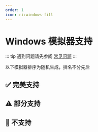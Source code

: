 ```yaml
---
order: 1
icon: ri:windows-fill
---
```


# Windows 模拟器支持

::: tip
遇到问题请先参阅 [常见问题](../常见问题.md)
:::

以下模拟器排序为随机生成，排名不分先后

<script setup>
import MarkdownIt from 'markdown-it'
import MarkdownItAnchor from 'markdown-it-anchor'

const shuffleArray = (array) => {
    for (let i = array.length - 1; i > 0; i--) {
        const j = Math.floor(Math.random() * (i + 1));
        [array[i], array[j]] = [array[j], array[i]];
    }
    return array;
}

const fullySupport = shuffleArray([
`
### ✅ [蓝叠模拟器 5](https://www.bluestacks.cn/)
完美支持。需要在模拟器 \`设置\` - \`引擎设置\` 中打开 \`允许ADB连接\`。
`,
`
### ✅ [蓝叠模拟器 5 国际版](https://www.bluestacks.com/tw/index.html)

完美支持。需要在模拟器 \`设定\` - \`进阶\` 中打开 \`Android调试桥\`。

- 推荐下载 [离线安装包](https://support.bluestacks.com/hc/zh-tw/articles/4402611273485-BlueStacks-5-%E9%9B%A2%E7%B7%9A%E5%AE%89%E8%A3%9D%E7%A8%8B%E5%BC%8F)，避免缓慢和捆绑安装；推荐安装 [Android 11](https://support.bluestacks.com/hc/zh-tw/articles/4402611273485-BlueStacks-5-%E9%9B%A2%E7%B7%9A%E5%AE%89%E8%A3%9D%E7%A8%8B%E5%BC%8F#:~:text=%E5%AE%89%E8%A3%9D%20BlueStacks%205%20%E7%9A%84%20Android%2011) 版本；卸载请使用官方提供的 [卸载工具](https://support.bluestacks.com/hc/zh-tw/articles/360057724751-%E5%A6%82%E4%BD%95%E5%BE%9E%E6%82%A8%E7%9A%84%E9%9B%BB%E8%85%A6%E4%B8%8A%E5%AE%8C%E5%85%A8%E7%A7%BB%E9%99%A4-BlueStacks-5-BlueStacks-X-%E5%92%8C-BlueStacks-%E6%9C%8D%E5%8B%99) 以清除残留。
- 若 adb 端口号不断的无规律变动，每次启动都不相同，可能是因为您的电脑开启了 [Hyper-V](https://support.bluestacks.com/hc/zh-tw/articles/4415238471053-BlueStacks-5-%E6%94%AF%E6%8F%B4-Hyper-V-%E7%9A%84-Windows-10-%E5%92%8C-11-%E4%B8%8A%E7%9A%84%E9%9B%BB%E8%85%A6%E8%A6%8F%E6%A0%BC%E9%9C%80%E6%B1%82)。MAA 现在会尝试自动读取蓝叠模拟器配置文件内的端口号，若该功能失效/你有多开需求/安装了多个模拟器核心，请参考 [常见问题](../常见问题.html#蓝叠模拟器每次启动端口号都不一样-hyper-v) 做出修改。由于 Hyper-V 以管理员身份运行，如自动关闭模拟器、自动检测连接等不涉及 adb 的操作同样需要以管理员身份运行 MAA。
`,
`
### ✅ [MuMu 模拟器 12](https://mumu.163.com/)

完美支持。

- “完成后退出模拟器”功能可能偶现异常，如果遇到请向 MuMu 官方反馈；
- 3.5.4 ~ 3.5.7 版本 MuMu 12 的“后台保活”功能会导致截图失败，推荐使用更新后的版本；若您正在使用 3.5.4 ~ 3.5.7 版本的 MuMu 12，请确认 MuMu 12 设置 - 其他 中的“后台挂机时保活运行”功能已关闭（详见[官方公告](https://mumu.163.com/help/20230802/35047_1102450.html)）；
- 多开时需通过 MuMu 12 多开器的 ADB 按钮查看对应实例的端口信息，将 MAA \`设置\` - \`连接设置\` 的连接地址的端口号修改为对应的端口。
`,
`
### ✅ [雷电模拟器](https://www.ldmnq.com/)

完美支持。

- 雷电 9 推荐使用 9.0.57 及以上版本；雷电 5 推荐使用 5.0.67 及以上版本；
- 低于上述版本则需要在 \`设置\` - \`连接设置\` 中运行 \`强制替换 ADB\`，才能使用 Minitouch, MaaTouch 等高效的触控模式；
`,
`
### ✅ [夜神模拟器](https://www.yeshen.com/)

完美支持，但仅测试了 7 和 9。
`,
`
### ✅ [逍遥模拟器](https://www.xyaz.cn/)

完美支持，但测试较少。
`,
])

const particallySupport = shuffleArray([
`
### ⚠️ [MuMu 模拟器 6](https://mumu.163.com/update/win/)

自 MAA v5.1.0 起放弃支持，网易已在 2023.8.15 停止维护。

- 不再支持自动检测连接，需使用通用连接配置，并手动配置 adb 路径和连接地址；
- 需要在 \`设置\` - \`连接设置\` 中运行 \`强制替换 ADB\`，才能使用 Minitouch, MaaTouch 等高效的触控模式；
- 需要使用管理员权限运行 MAA 才能使用“完成后退出模拟器”相关功能；
- 不支持使用 MuMu 6 默认的几个奇葩分辨率，需要改成 \`1280x720\`，\`1920x1080\`，\`2560x1440\` 等 16:9 比例；
- MuMu 6 多开使用的是同一个 adb 端口，所以无法支持多开的 MuMu 6。
`,
`
### ⚠️ [适用于 Android™️ 的 Windows 子系统](https://docs.microsoft.com/zh-cn/windows/android/wsa/)

自 MAA v5.2.0 起放弃支持，微软将在 2025.3.5 停止维护。

- 需要使用 [自定义连接](../详细介绍.html#自定义连接) 的方式来连接；
- WSA 2204 或更高版本（版本号在子系统设置的 \`关于\` 页面中），连接配置选择 \`通用配置\`；
- WSA 2203 或更老版本（版本号在子系统设置页面的上方），连接配置选择 \`WSA 旧版本\`；
- 由于本软件仅对 720p 以上 \`16:9\` 分辨率支持较好，所以请手动拖动窗口大小，尽量贴近 16:9 比例。（如果你的显示器是 16:9 的，可以直接按 \`F11\` 全屏）；
- 任务运行过程中请尽量保证明日方舟在前台且无其他安卓应用同时在前台运行，否则可能导致游戏暂停运行或任务识别错误；
- WSA 的截图经常莫名其妙截出来一个白屏，导致识别异常，还是不推荐使用。
`,
`
### ⚠️ [AVD](https://developer.android.com/studio/run/managing-avds)

理论支持。

- 从 Android 10 开始，Minitouch 在 SELinux 为 \`Enforcing\` 模式时不再可用，请切换至其他触控模式，或将 SELinux **临时**切换为 \`Permissive\` 模式。
- AVD 是为调试而生的，更建议使用其他为游戏而设计的模拟器。
`,
])

const notSupport = shuffleArray([
`
### 🚫 MuMu 手游助手（星云引擎）

不支持，未开放 adb 端口。
`,
`
### 🚫 腾讯手游助手

不支持，未开放 adb 端口。
`,
`
### 🚫 [Google Play 游戏 Beta](https://play.google.com/googleplaygames)

不支持，[玩家客户端](https://developer.android.com/games/playgames/pg-emulator?hl=zh-cn#installing-game-consumer)未开放 adb 端口。
`,
])

const md = (new MarkdownIt()).use(MarkdownItAnchor, { permalink: MarkdownItAnchor.permalink.linkInsideHeader()})

const fullySupportHtml = md.render(fullySupport.join(''))
const partiallySupportHtml = md.render(particallySupport.join(''))
const notSupportHtml = md.render(notSupport.join(''))

</script>

## ✅ 完美支持

<ClientOnly><div v-html="fullySupportHtml"></div></ClientOnly>

## ⚠️ 部分支持

<ClientOnly><div v-html="partiallySupportHtml"></div></ClientOnly>

## 🚫 不支持

<ClientOnly><div v-html="notSupportHtml"></div></ClientOnly>

